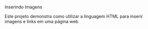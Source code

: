 Inserindo Imagens

Este projeto demonstra como utilizar a linguagem HTML para inserir imagens e links em uma página web
